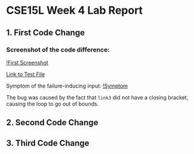 # CSE15L Week 4 Lab Report

## 1\. First Code Change

### Screenshot of the code difference:
[!First Screenshot](./codediff1.png)

[Link to Test File](https://github.com/Yanuk-K/markdown-parser/blob/main/newmd.md)

Symptom of the failure-inducing input:
[!Symptom](./Symptom1.png)

The bug was caused by the fact that `link3` did not have a closing bracket, causing the loop to go out of bounds.

## 2\. Second Code Change


## 3\. Third Code Change
